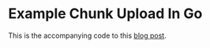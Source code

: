 # Example Chunk Upload In Go

This is the accompanying code to this [blog post](https://www.threeaccents.com/posts/handling-large-file-uploads-in-go/).
